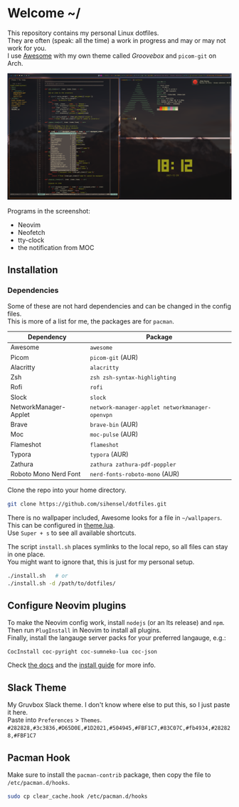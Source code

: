 # Welcome ~/

This repository contains my personal Linux dotfiles.  
They are often (speak: all the time) a work in progress and may or may not work for you.  
I use [Awesome](https://awesomewm.org) with my own theme called _Groovebox_ and `picom-git` on Arch.

![screenshot.png](screenshot.png)

Programs in the screenshot:
- Neovim
- Neofetch
- tty-clock
- the notification from MOC

## Installation

### Dependencies

Some of these are not hard dependencies and can be changed in the config files.  
This is more of a list for me, the packages are for `pacman`.

Dependency | Package
--- | ---
Awesome | `awesome`
Picom | `picom-git` (AUR)
Alacritty | `alacritty`
Zsh | `zsh zsh-syntax-highlighting`
Rofi | `rofi`
Slock | `slock`
NetworkManager-Applet | `network-manager-applet networkmanager-openvpn`
Brave | `brave-bin` (AUR)
Moc | `moc-pulse` (AUR)
Flameshot | `flameshot`
Typora | `typora` (AUR)
Zathura | `zathura zathura-pdf-poppler`
Roboto Mono Nerd Font | `nerd-fonts-roboto-mono` (AUR)

Clone the repo into your home directory.

```sh
git clone https://github.com/sihensel/dotfiles.git
```

There is no wallpaper included, Awesome looks for a file in `~/wallpapers`.  
This can be configured in [theme.lua](awesome/themes/groovebox/theme.lua).  
Use `Super + s` to see all available shortcuts.

The script `install.sh` places symlinks to the local repo, so all files can stay in one place.  
You might want to ignore that, this is just for my personal setup.

```sh
./install.sh   # or
./install.sh -d /path/to/dotfiles/
```

## Configure Neovim plugins
To make the Neovim config work, install `nodejs` (or an lts release) and `npm`.  
Then run `PlugInstall` in Neovim to install all plugins.  
Finally, install the langauge server packs for your preferred langauge, e.g.:
```
CocInstall coc-pyright coc-sumneko-lua coc-json
```
Check [the docs](https://github.com/neoclide/coc.nvim/wiki/Using-coc-extensions) and the [install guide](https://github.com/neoclide/coc.nvim/wiki/Install-coc.nvim) for more info.

## Slack Theme
My Gruvbox Slack theme. I don't know where else to put this, so I just paste it here.  
Paste into `Preferences` > `Themes`.  
`#282828,#3c3836,#D65D0E,#1D2021,#504945,#FBF1C7,#83C07C,#fb4934,#282828,#FBF1C7`

## Pacman Hook
Make sure to install the `pacman-contrib` package, then copy the file to `/etc/pacman.d/hooks`.

```sh
sudo cp clear_cache.hook /etc/pacman.d/hooks
```
